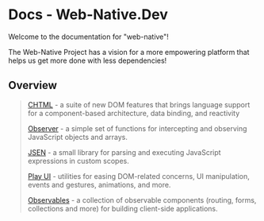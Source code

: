 # Docs - Web-Native.Dev

Welcome to the documentation for "web-native"!

The Web-Native Project has a vision for a more empowering platform that helps us get more done with less dependencies!

## Overview

> [CHTML](chtml/) - a suite of new DOM features that brings language support for a component-based architecture, data binding, and reactivity
>
> [Observer](observer/) - a simple set of functions for intercepting and observing JavaScript objects and arrays.
>
> [JSEN](jsen/) - a small library for parsing and executing JavaScript expressions in custom scopes.
>
> [Play UI](play-ui/) - utilities for easing DOM-related concerns, UI manipulation, events and gestures, animations, and more.
>
> [Observables](observables/) - a collection of observable components (routing, forms, collections and more) for building client-side applications.


